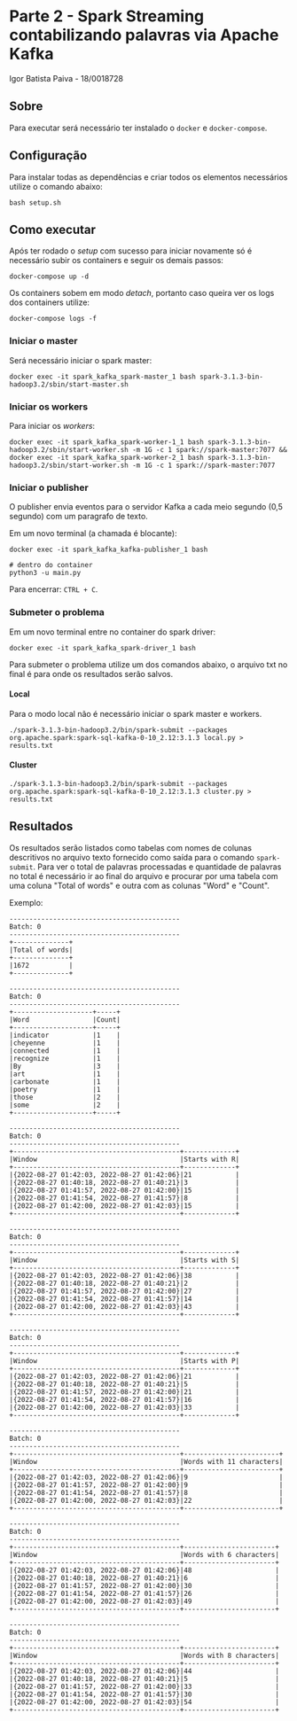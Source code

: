 # Parte 2 - Spark Streaming contabilizando palavras via Apache Kafka

Igor Batista Paiva - 18/0018728

## Sobre

Para executar será necessário ter instalado o `docker` e `docker-compose`.

## Configuração

Para instalar todas as dependências e criar todos os elementos necessários utilize o comando abaixo:

```
bash setup.sh
```

## Como executar

Após ter rodado o *setup* com sucesso para iniciar novamente só é necessário subir os containers e seguir os demais passos:

```
docker-compose up -d
```

Os containers sobem em modo *detach*, portanto caso queira ver os logs dos containers utilize:

```
docker-compose logs -f
```

### Iniciar o master

Será necessário iniciar o spark master:

```
docker exec -it spark_kafka_spark-master_1 bash spark-3.1.3-bin-hadoop3.2/sbin/start-master.sh
```

### Iniciar os workers

Para iniciar os *workers*:

```
docker exec -it spark_kafka_spark-worker-1_1 bash spark-3.1.3-bin-hadoop3.2/sbin/start-worker.sh -m 1G -c 1 spark://spark-master:7077 && docker exec -it spark_kafka_spark-worker-2_1 bash spark-3.1.3-bin-hadoop3.2/sbin/start-worker.sh -m 1G -c 1 spark://spark-master:7077
```

### Iniciar o publisher

O publisher envia eventos para o servidor Kafka a cada meio segundo (0,5 segundo) com um paragrafo de texto.

Em um novo terminal (a chamada é blocante):

```
docker exec -it spark_kafka_kafka-publisher_1 bash

# dentro do container
python3 -u main.py
```

Para encerrar: `CTRL + C`.

### Submeter o problema

Em um novo terminal entre no container do spark driver:

```
docker exec -it spark_kafka_spark-driver_1 bash
```

Para submeter o problema utilize um dos comandos abaixo, o arquivo txt no final é para onde os resultados serão salvos.

#### Local

Para o modo local não é necessário iniciar o spark master e workers.

```
./spark-3.1.3-bin-hadoop3.2/bin/spark-submit --packages org.apache.spark:spark-sql-kafka-0-10_2.12:3.1.3 local.py > results.txt
```

#### Cluster

```
./spark-3.1.3-bin-hadoop3.2/bin/spark-submit --packages org.apache.spark:spark-sql-kafka-0-10_2.12:3.1.3 cluster.py > results.txt
```

## Resultados

Os resultados serão listados como tabelas com nomes de colunas descritivos no arquivo texto fornecido como saída para o comando `spark-submit`. Para ver o total de palavras processadas e quantidade de palavras no total é necessário ir ao final do arquivo e procurar por uma tabela com uma coluna "Total of words" e outra com as colunas "Word" e "Count".

Exemplo:

```
-------------------------------------------
Batch: 0
-------------------------------------------
+--------------+
|Total of words|
+--------------+
|1672          |
+--------------+

-------------------------------------------
Batch: 0
-------------------------------------------
+--------------------+-----+
|Word                |Count|
+--------------------+-----+
|indicator           |1    |
|cheyenne            |1    |
|connected           |1    |
|recognize           |1    |
|By                  |3    |
|art                 |1    |
|carbonate           |1    |
|poetry              |1    |
|those               |2    |
|some                |2    |
+--------------------+-----+

-------------------------------------------
Batch: 0
-------------------------------------------
+------------------------------------------+-------------+
|Window                                    |Starts with R|
+------------------------------------------+-------------+
|{2022-08-27 01:42:03, 2022-08-27 01:42:06}|21           |
|{2022-08-27 01:40:18, 2022-08-27 01:40:21}|3            |
|{2022-08-27 01:41:57, 2022-08-27 01:42:00}|15           |
|{2022-08-27 01:41:54, 2022-08-27 01:41:57}|8            |
|{2022-08-27 01:42:00, 2022-08-27 01:42:03}|15           |
+------------------------------------------+-------------+

-------------------------------------------
Batch: 0
-------------------------------------------
+------------------------------------------+-------------+
|Window                                    |Starts with S|
+------------------------------------------+-------------+
|{2022-08-27 01:42:03, 2022-08-27 01:42:06}|38           |
|{2022-08-27 01:40:18, 2022-08-27 01:40:21}|2            |
|{2022-08-27 01:41:57, 2022-08-27 01:42:00}|27           |
|{2022-08-27 01:41:54, 2022-08-27 01:41:57}|14           |
|{2022-08-27 01:42:00, 2022-08-27 01:42:03}|43           |
+------------------------------------------+-------------+

-------------------------------------------
Batch: 0
-------------------------------------------
+------------------------------------------+-------------+
|Window                                    |Starts with P|
+------------------------------------------+-------------+
|{2022-08-27 01:42:03, 2022-08-27 01:42:06}|21           |
|{2022-08-27 01:40:18, 2022-08-27 01:40:21}|5            |
|{2022-08-27 01:41:57, 2022-08-27 01:42:00}|21           |
|{2022-08-27 01:41:54, 2022-08-27 01:41:57}|16           |
|{2022-08-27 01:42:00, 2022-08-27 01:42:03}|33           |
+------------------------------------------+-------------+

-------------------------------------------
Batch: 0
-------------------------------------------
+------------------------------------------+------------------------+
|Window                                    |Words with 11 characters|
+------------------------------------------+------------------------+
|{2022-08-27 01:42:03, 2022-08-27 01:42:06}|9                       |
|{2022-08-27 01:41:57, 2022-08-27 01:42:00}|9                       |
|{2022-08-27 01:41:54, 2022-08-27 01:41:57}|8                       |
|{2022-08-27 01:42:00, 2022-08-27 01:42:03}|22                      |
+------------------------------------------+------------------------+

-------------------------------------------
Batch: 0
-------------------------------------------
+------------------------------------------+-----------------------+
|Window                                    |Words with 6 characters|
+------------------------------------------+-----------------------+
|{2022-08-27 01:42:03, 2022-08-27 01:42:06}|48                     |
|{2022-08-27 01:40:18, 2022-08-27 01:40:21}|6                      |
|{2022-08-27 01:41:57, 2022-08-27 01:42:00}|30                     |
|{2022-08-27 01:41:54, 2022-08-27 01:41:57}|26                     |
|{2022-08-27 01:42:00, 2022-08-27 01:42:03}|49                     |
+------------------------------------------+-----------------------+

-------------------------------------------
Batch: 0
-------------------------------------------
+------------------------------------------+-----------------------+
|Window                                    |Words with 8 characters|
+------------------------------------------+-----------------------+
|{2022-08-27 01:42:03, 2022-08-27 01:42:06}|44                     |
|{2022-08-27 01:40:18, 2022-08-27 01:40:21}|5                      |
|{2022-08-27 01:41:57, 2022-08-27 01:42:00}|33                     |
|{2022-08-27 01:41:54, 2022-08-27 01:41:57}|30                     |
|{2022-08-27 01:42:00, 2022-08-27 01:42:03}|54                     |
+------------------------------------------+-----------------------+
```
